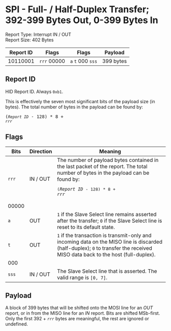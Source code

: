 
# SPI - Full- / Half-Duplex Transfer; 392-399 Bytes Out, 0-399 Bytes In
Report Type: Interrupt IN / OUT<br />
Report Size: 402 Bytes

| Report ID | Flags | Flags | Payload |
|-----------|-------|-------|---------|
| 10110001 | `rrr`&nbsp;00000 | `a`&nbsp;`t`&nbsp;000&nbsp;`sss` | 399 bytes |

## Report ID
HID Report ID.  Always `0xb1`.

This is effectively the seven most significant bits of the payload size (in bytes).  The total number of bytes in the payload can be found by: <pre>(*`Report ID`* - 128) * 8 + *`rrr`*</pre>

## Flags

| Bits  | Direction | Meaning |
|-------|-----------|---------|
| `rrr` | IN / OUT  | The number of payload bytes contained in the last packet of the report.  The total number of bytes in the payload can be found by: <pre>(*`Report ID`* - 128) * 8 + *`rrr`*</pre> |
| 00000 |          |                                                                       |
| `a`   | OUT      | `1` if the Slave Select line remains asserted after the transfer; `0` if the Slave Select line is reset to its default state. |
| `t`   | OUT      | `1` if the transaction is transmit-only and incoming data on the MISO line is discarded (half-duplex); `0` to transfer the received MISO data back to the host (full-duplex). |
| 000   |          |                                                                       |
| `sss` | IN / OUT | The Slave Select line that is asserted.  The valid range is `[0, 7]`. |

## Payload
A block of 399 bytes that will be shifted onto the MOSI line for an *OUT* report, or in from the MISO line for an *IN* report.  Bits are shifted MSb-first.  Only the first 392 + *`rrr`* bytes are meaningful, the rest are ignored or undefined.
